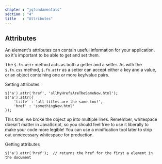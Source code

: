 ```yaml
---
chapter : "jqfundamentals"
section : "4"
title   : "Attributes"
---
```

## Attributes

An element's attributes can contain useful information for your application, so it's important to be able to get and set them.

The `$.fn.attr` method acts as both a getter and a setter. As with the `$.fn.css` method, `$.fn.attr` as a setter can accept either a key and a value, or an object containing one or more key/value pairs.

<div class="example" markdown="1">
Setting attributes

    $('a').attr('href', 'allMyHrefsAreTheSameNow.html');
    $('a').attr({
        'title' : 'all titles are the same too!',
        'href' : 'somethingNew.html'
    });
</div>

This time, we broke the object up into multiple lines. Remember, whitespace doesn't matter in JavaScript, so you should feel free to use it liberally to make your code more legible! You can use a minification tool later to strip out unnecessary whitespace for production.

<div class="example" markdown="1">
Getting attributes

    $('a').attr('href');  // returns the href for the first a element in the document
</div>